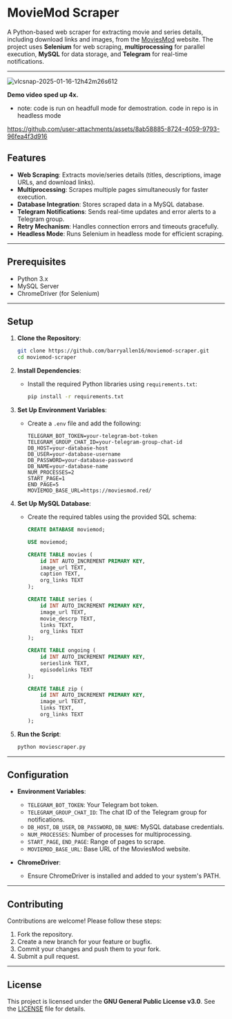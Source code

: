 # MovieMod Scraper

A Python-based web scraper for extracting movie and series details, including download links and images, from the [MoviesMod](https://moviesmod.red/) website. The project uses **Selenium** for web scraping, **multiprocessing** for parallel execution, **MySQL** for data storage, and **Telegram** for real-time notifications.


---

![vlcsnap-2025-01-16-12h42m26s612](https://github.com/user-attachments/assets/c6a9e319-b6dd-44b7-a3cd-859c59888cab)

**Demo video sped up 4x.**
- note: code is run on headfull mode for demostration. code in repo is in headless mode

https://github.com/user-attachments/assets/8ab58885-8724-4059-9793-96fea4f3d916

## Features

- **Web Scraping**: Extracts movie/series details (titles, descriptions, image URLs, and download links).
- **Multiprocessing**: Scrapes multiple pages simultaneously for faster execution.
- **Database Integration**: Stores scraped data in a MySQL database.
- **Telegram Notifications**: Sends real-time updates and error alerts to a Telegram group.
- **Retry Mechanism**: Handles connection errors and timeouts gracefully.
- **Headless Mode**: Runs Selenium in headless mode for efficient scraping.

---

## Prerequisites

- Python 3.x
- MySQL Server
- ChromeDriver (for Selenium)

---

## Setup

1. **Clone the Repository**:
   ```bash
   git clone https://github.com/barryallen16/moviemod-scraper.git
   cd moviemod-scraper
   ```

2. **Install Dependencies**:
   - Install the required Python libraries using `requirements.txt`:
     ```bash
     pip install -r requirements.txt
     ```

3. **Set Up Environment Variables**:
   - Create a `.env` file and add the following:
     ```plaintext
     TELEGRAM_BOT_TOKEN=your-telegram-bot-token
     TELEGRAM_GROUP_CHAT_ID=your-telegram-group-chat-id
     DB_HOST=your-database-host
     DB_USER=your-database-username
     DB_PASSWORD=your-database-password
     DB_NAME=your-database-name
     NUM_PROCESSES=2
     START_PAGE=1
     END_PAGE=5
     MOVIEMOD_BASE_URL=https://moviesmod.red/
     ```

4. **Set Up MySQL Database**:
   - Create the required tables using the provided SQL schema:
     ```sql
     CREATE DATABASE moviemod;

     USE moviemod;

     CREATE TABLE movies (
         id INT AUTO_INCREMENT PRIMARY KEY,
         image_url TEXT,
         caption TEXT,
         org_links TEXT
     );

     CREATE TABLE series (
         id INT AUTO_INCREMENT PRIMARY KEY,
         image_url TEXT,
         movie_descrp TEXT,
         links TEXT,
         org_links TEXT
     );

     CREATE TABLE ongoing (
         id INT AUTO_INCREMENT PRIMARY KEY,
         serieslink TEXT,
         episodelinks TEXT
     );

     CREATE TABLE zip (
         id INT AUTO_INCREMENT PRIMARY KEY,
         image_url TEXT,
         links TEXT,
         org_links TEXT
     );
     ```

5. **Run the Script**:
   ```bash
   python moviescraper.py
   ```

---

## Configuration

- **Environment Variables**:
  - `TELEGRAM_BOT_TOKEN`: Your Telegram bot token.
  - `TELEGRAM_GROUP_CHAT_ID`: The chat ID of the Telegram group for notifications.
  - `DB_HOST`, `DB_USER`, `DB_PASSWORD`, `DB_NAME`: MySQL database credentials.
  - `NUM_PROCESSES`: Number of processes for multiprocessing.
  - `START_PAGE`, `END_PAGE`: Range of pages to scrape.
  - `MOVIEMOD_BASE_URL`: Base URL of the MoviesMod website.

- **ChromeDriver**:
  - Ensure ChromeDriver is installed and added to your system's PATH.
---

## Contributing

Contributions are welcome! Please follow these steps:

1. Fork the repository.
2. Create a new branch for your feature or bugfix.
3. Commit your changes and push them to your fork.
4. Submit a pull request.

---

## License

This project is licensed under the **GNU General Public License v3.0**. See the [LICENSE](LICENSE) file for details.

